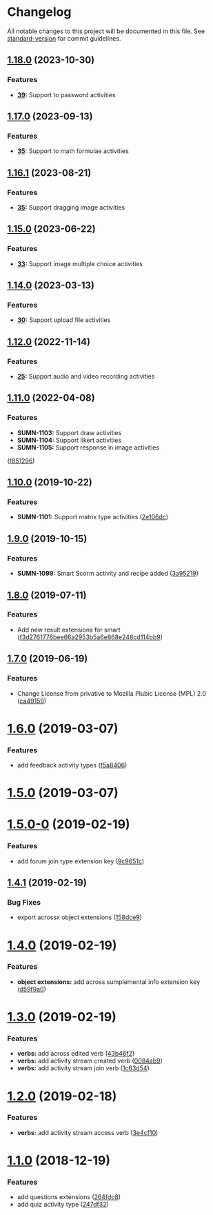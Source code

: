 # Changelog

All notable changes to this project will be documented in this file. See [standard-version](https://github.com/conventional-changelog/standard-version) for commit guidelines.

## [1.18.0](https://github.com/Gradiant/gradiant-xapi-dsl/compare/v1.16.1...v1.17.0) (2023-10-30)

### Features

* **[39](https://github.com/Gradiant/gradiant-xapi-dsl/issues/39):** Support to password activities

## [1.17.0](https://github.com/Gradiant/gradiant-xapi-dsl/compare/v1.16.1...v1.17.0) (2023-09-13)

### Features

* **[35](https://github.com/Gradiant/gradiant-xapi-dsl/issues/37):** Support to math formulae activities

## [1.16.1](https://github.com/Gradiant/gradiant-xapi-dsl/compare/v1.15.0...v1.16.1) (2023-08-21)

### Features

* **[35](https://github.com/Gradiant/gradiant-xapi-dsl/issues/35):** Support dragging image activities


## [1.15.0](https://github.com/Gradiant/gradiant-xapi-dsl/compare/v1.14.0...v1.15.0) (2023-06-22)

### Features

* **[33](https://github.com/Gradiant/gradiant-xapi-dsl/issues/33):** Support image multiple choice activities



## [1.14.0](https://github.com/Gradiant/gradiant-xapi-dsl/compare/v1.12.2...v1.14.0) (2023-03-13)

### Features

* **[30](https://github.com/Gradiant/gradiant-xapi-dsl/issues/30):** Support upload file activities



## [1.12.0](https://github.com/Gradiant/gradiant-xapi-dsl/compare/v1.11.2...v1.12.0) (2022-11-14)


### Features

* **[25](https://github.com/Gradiant/gradiant-xapi-dsl/issues/25):** Support audio and video recording activities


## [1.11.0](https://github.com/Gradiant/gradiant-xapi-dsl/compare/v1.10.0...v1.11.0) (2022-04-08)


### Features

* **SUMN-1103:** Support draw activities
* **SUMN-1104:** Support likert activities 
* **SUMN-1105:** Support response in image activities 

([f851296](https://github.com/Gradiant/gradiant-xapi-dsl/commit/f85129656c06acd3772de7c532b77b6576a33c20))

## [1.10.0](https://github.com/Gradiant/gradiant-xapi-dsl/compare/v1.9.0...v1.10.0) (2019-10-22)


### Features

* **SUMN-1101:** Support matrix type activities ([2e106dc](https://github.com/Gradiant/gradiant-xapi-dsl/commit/2e106dce7899d30d5580151c718b03b9531a4208))

## [1.9.0](https://github.com/Gradiant/gradiant-xapi-dsl/compare/v1.8.0...v1.9.0) (2019-10-15)


### Features

* **SUMN-1099:** Smart Scorm activity and recipe added ([3a95219](https://github.com/Gradiant/gradiant-xapi-dsl/commit/3a95219d0700a115c707aa001659ea22d1be292e))

## [1.8.0](https://github.com/Gradiant/gradiant-xapi-dsl/compare/v1.7.0...v1.8.0) (2019-07-11)


### Features

* Add new result extensions for smart ([f3d2761776bee66a2953b5a6e868e248cd114bb9](https://github.com/Gradiant/gradiant-xapi-dsl/commit/f3d2761776bee66a2953b5a6e868e248cd114bb9))



## [1.7.0](https://github.com/Gradiant/gradiant-xapi-dsl/compare/v1.6.0...v1.7.0) (2019-06-19)


### Features

* Change License from privative to Mozilla Plubic License (MPL) 2.0 ([ca49159](https://github.com/Gradiant/gradiant-xapi-dsl/commit/ca49159))



<a name="1.6.0"></a>
# [1.6.0](https://github.com/Gradiant/gradiant-xapi-dsl/compare/v1.5.0...v1.6.0) (2019-03-07)


### Features

* add feedback activity types ([f5a8406](https://github.com/Gradiant/gradiant-xapi-dsl/commit/f5a8406))



<a name="1.5.0"></a>
# [1.5.0](https://github.com/Gradiant/gradiant-xapi-dsl/compare/v1.5.0-0...v1.5.0) (2019-03-07)



<a name="1.5.0-0"></a>
# [1.5.0-0](https://github.com/Gradiant/gradiant-xapi-dsl/compare/v1.4.1...v1.5.0-0) (2019-02-19)


### Features

* add forum join type extension key ([9c9651c](https://github.com/Gradiant/gradiant-xapi-dsl/commit/9c9651c))



<a name="1.4.1"></a>
## [1.4.1](https://github.com/Gradiant/gradiant-xapi-dsl/compare/v1.4.0...v1.4.1) (2019-02-19)


### Bug Fixes

* export acrossx object extensions ([158dce9](https://github.com/Gradiant/gradiant-xapi-dsl/commit/158dce9))



<a name="1.4.0"></a>
# [1.4.0](https://github.com/Gradiant/gradiant-xapi-dsl/compare/v1.3.0...v1.4.0) (2019-02-19)


### Features

* **object extensions:** add across sumplemental info extension key ([d59f9a0](https://github.com/Gradiant/gradiant-xapi-dsl/commit/d59f9a0))



<a name="1.3.0"></a>
# [1.3.0](https://github.com/Gradiant/gradiant-xapi-dsl/compare/v1.2.0...v1.3.0) (2019-02-19)


### Features

* **verbs:** add across edited verb ([43b46f2](https://github.com/Gradiant/gradiant-xapi-dsl/commit/43b46f2))
* **verbs:** add activity stream created verb ([0084ab9](https://github.com/Gradiant/gradiant-xapi-dsl/commit/0084ab9))
* **verbs:** add activity stream join verb ([1c63d54](https://github.com/Gradiant/gradiant-xapi-dsl/commit/1c63d54))



<a name="1.2.0"></a>
# [1.2.0](https://github.com/Gradiant/gradiant-xapi-dsl/compare/v1.1.0...v1.2.0) (2019-02-18)


### Features

* **verbs:** add activity stream access verb ([3e4cf10](https://github.com/Gradiant/gradiant-xapi-dsl/commit/3e4cf10))



<a name="1.1.0"></a>
# [1.1.0](https://github.com/Gradiant/gradiant-xapi-dsl/compare/v1.0.0...v1.1.0) (2018-12-19)


### Features

* add questions extensions ([264fdc8](https://github.com/Gradiant/gradiant-xapi-dsl/commit/264fdc8))
* add quiz activity type ([247df32](https://github.com/Gradiant/gradiant-xapi-dsl/commit/247df32))
